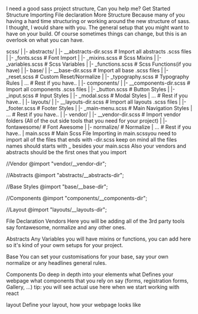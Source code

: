 I need a good sass project structure, Can you help me?
Get Started
Structure
Importing
File declaration
More
Structure
Because many of you having a hard time structuring or working around the new structure of sass. I thought, I would share with you. The general setup that you might want to have on your build. Of course sometimes things can change, but this is an overlook on what you can have.

scss/
|
|- abstracts/
|	|- __abstracts-dir.scss     # Import all abstracts .scss files
|	|- _fonts.scss              # Font Import
|	|- _mixins.scss             # Scss Mixins
|	|- _variables.scss          # Scss Variables
|	|- _functions.scss          # Scss Functions(if you have)
|
|- base/
|	|- __base-dir.scss          # Import all base .scss files
|	|- _reset.scss              # Custom Reset/Normalize
|	|- _typography.scss         # Typography Rules
|	…                           # Rest if you have..
|
|- components/
|	|- __components-dir.scss    # Import all components .scss files
|	|- _button.scss             # Button Styles
|	|- _input.scss              # Input Styles
|	|- _modal.scss              # Modal Styles
|	…	                        # Rest if you have..
|
|- layouts/
|	|- __layouts-dir.scss       # Import all layouts .scss files
|	|- _footer.scss             # Footer Styles
|	|- _main-menu.scss          # Main Navigation Styles
|	…                           # Rest if you have..
|
|- vendor/
|	|- __vendor-dir.scss        # Import vendor folders (All of the out side tools that you need for your project)
|	|- fontawesome/             # Font Awesome
|	|- normalize/               # Normalize
|	…                           # Rest if you have..
|
main.scss                       # Main Scss File
Importing
in main.scssyou need to import all of the files that ends with -dir.scss keep on mind all the files names should starts with _ besides your main.scss Also your vendors and abstracts should be the first ones that you import

//Vendor
@import "vendor/__vendor-dir";

//Abstracts
@import "abstracts/__abstracts-dir";

//Base Styles
@import "base/__base-dir";

//Components
@import "components/__components-dir";

//Layout
@import "layouts/__layouts-dir";

File Declaration
Vendors
Here you will be adding all of the 3rd party tools say fontawesome, normalize and any other ones.

Abstracts
Any Variables you will have mixins or functions, you can add here so it's kind of your owm setups for your project.

Base
You can set your customisations for your base, say your own normalize or any headlines general rules.

Components
Do deep in depth into your elements what Defines your webpage what components that you rely on say (forms, registration forms, Gallery, ...) tip: you will see actual use here when we start working with react

layout
Define your layout, how your webpage looks like


